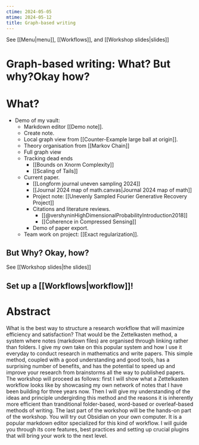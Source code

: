```yaml
---
ctime: 2024-05-05
mtime: 2024-05-12
title: Graph-based writing
---
```

See [[Menu|menu]], [[Workflows]], and [[Workshop slides|slides]]
# Graph-based writing: What? But why?Okay how?
# What?
- Demo of my vault:
	- Markdown editor [[Demo note]].
	- Create note.
	- Local graph view from [[Counter-Example large ball at origin]].
	- Theory organisation from [[Markov Chain]]
	- Full graph view
	- Tracking dead ends 
		- [[Bounds on Xnorm Complexity]]
		- [[Scaling of Tails]]
	- Current paper.
		- [[Longform journal uneven sampling 2024]]
		- [[Journal 2024 map of math.canvas|Journal 2024 map of math]] 
		- Project note: [[Unevenly Sampled Fourier Generative Recovery Project]]
		- Citations and literature reviews.
			- [[@vershyninHighDimensionalProbabilityIntroduction2018]]
			- [[Coherence in Compressed Sensing]]	
		- Demo of paper export.
	- Team work on project: [[Exact regularization]].
## But Why? Okay, how?
See [[Workshop slides|the slides]]
## Set up a [[Workflows|workflow]]!

# Abstract
What is the best way to structure a research workflow that will maximize
efficiency and satisfaction? That would be the Zettelkasten method, a system
where notes (markdown files) are organised through linking rather than folders.
I give my own take on this popular system and how I use it everyday to conduct
research in mathematics and write papers. This simple method, coupled with a
good understanding and good tools, has a surprising number of benefits, and has
the potential to speed up and improve your research from brainstorms all the
way to published papers. The workshop will proceed as follows: first I will
show what a Zettelkasten workflow looks like by showcasing my own network of
notes that I have been building for three years now. Then I will give my
understanding of the ideas and principle undergirding this method and the
reasons it is inherently more efficient than tranditional folder-based,
word-based or overleaf-based methods of writing. The last part of the workshop
will be the hands-on part of the workshop. You will try out Obsidian on your
own computer. It is a popular markdown editor specialized for this kind of
workflow. I will guide you through its core features, best practices and setting 
up crucial plugins that will bring your work to the next level.
